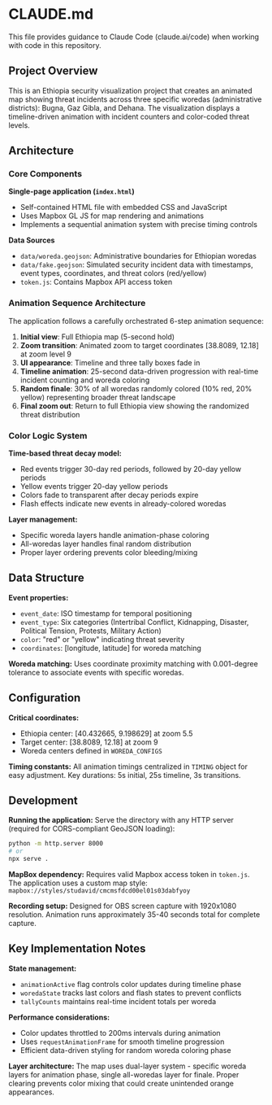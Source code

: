 # CLAUDE.md

This file provides guidance to Claude Code (claude.ai/code) when working with code in this repository.

## Project Overview

This is an Ethiopia security visualization project that creates an animated map showing threat incidents across three specific woredas (administrative districts): Bugna, Gaz Gibla, and Dehana. The visualization displays a timeline-driven animation with incident counters and color-coded threat levels.

## Architecture

### Core Components

**Single-page application (`index.html`)**
- Self-contained HTML file with embedded CSS and JavaScript
- Uses Mapbox GL JS for map rendering and animations
- Implements a sequential animation system with precise timing controls

**Data Sources**
- `data/woreda.geojson`: Administrative boundaries for Ethiopian woredas
- `data/fake.geojson`: Simulated security incident data with timestamps, event types, coordinates, and threat colors (red/yellow)
- `token.js`: Contains Mapbox API access token

### Animation Sequence Architecture

The application follows a carefully orchestrated 6-step animation sequence:
1. **Initial view**: Full Ethiopia map (5-second hold)
2. **Zoom transition**: Animated zoom to target coordinates [38.8089, 12.18] at zoom level 9
3. **UI appearance**: Timeline and three tally boxes fade in
4. **Timeline animation**: 25-second data-driven progression with real-time incident counting and woreda coloring
5. **Random finale**: 30% of all woredas randomly colored (10% red, 20% yellow) representing broader threat landscape
6. **Final zoom out**: Return to full Ethiopia view showing the randomized threat distribution

### Color Logic System

**Time-based threat decay model:**
- Red events trigger 30-day red periods, followed by 20-day yellow periods
- Yellow events trigger 20-day yellow periods
- Colors fade to transparent after decay periods expire
- Flash effects indicate new events in already-colored woredas

**Layer management:**
- Specific woreda layers handle animation-phase coloring
- All-woredas layer handles final random distribution
- Proper layer ordering prevents color bleeding/mixing

## Data Structure

**Event properties:**
- `event_date`: ISO timestamp for temporal positioning
- `event_type`: Six categories (Intertribal Conflict, Kidnapping, Disaster, Political Tension, Protests, Military Action)
- `color`: "red" or "yellow" indicating threat severity
- `coordinates`: [longitude, latitude] for woreda matching

**Woreda matching:**
Uses coordinate proximity matching with 0.001-degree tolerance to associate events with specific woredas.

## Configuration

**Critical coordinates:**
- Ethiopia center: [40.432665, 9.198629] at zoom 5.5
- Target center: [38.8089, 12.18] at zoom 9
- Woreda centers defined in `WOREDA_CONFIGS`

**Timing constants:**
All animation timings centralized in `TIMING` object for easy adjustment. Key durations: 5s initial, 25s timeline, 3s transitions.

## Development

**Running the application:**
Serve the directory with any HTTP server (required for CORS-compliant GeoJSON loading):
```bash
python -m http.server 8000
# or
npx serve .
```

**MapBox dependency:**
Requires valid Mapbox access token in `token.js`. The application uses a custom map style: `mapbox://styles/studavid/cmcmsfdcd00el01s03dabfyoy`

**Recording setup:**
Designed for OBS screen capture with 1920x1080 resolution. Animation runs approximately 35-40 seconds total for complete capture.

## Key Implementation Notes

**State management:**
- `animationActive` flag controls color updates during timeline phase
- `woredaState` tracks last colors and flash states to prevent conflicts
- `tallyCounts` maintains real-time incident totals per woreda

**Performance considerations:**
- Color updates throttled to 200ms intervals during animation
- Uses `requestAnimationFrame` for smooth timeline progression
- Efficient data-driven styling for random woreda coloring phase

**Layer architecture:**
The map uses dual-layer system - specific woreda layers for animation phase, single all-woredas layer for finale. Proper clearing prevents color mixing that could create unintended orange appearances.